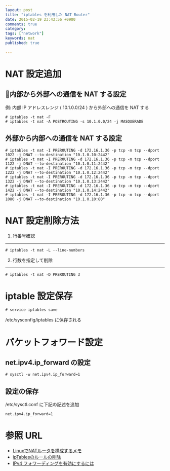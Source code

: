 ```yaml
---
layout: post
title: "iptables を利用した NAT Router"
date: 2015-02-19 23:43:56 +0900
comments: true
category: 
tags: ["network"]
keywords: nat
published: true

---
```


NAT 設定追加
====

内部から外部への通信を NAT する設定
----

例: 内部 IP アドレスレンジ ( 10.1.0.0/24 ) から外部への通信を NAT する

```
# iptables -t nat -F
# iptables -t nat -A POSTROUTING -s 10.1.0.0/24 -j MASQUERADE
```

外部から内部への通信を NAT する設定
----

```
# iptables -t nat -I PREROUTING -d 172.16.1.36 -p tcp -m tcp --dport 1022 -j DNAT --to-destination "10.1.0.10:2442"
# iptables -t nat -I PREROUTING -d 172.16.1.36 -p tcp -m tcp --dport 1122 -j DNAT --to-destination "10.1.0.11:2442"
# iptables -t nat -I PREROUTING -d 172.16.1.36 -p tcp -m tcp --dport 1222 -j DNAT --to-destination "10.1.0.12:2442"
# iptables -t nat -I PREROUTING -d 172.16.1.36 -p tcp -m tcp --dport 1322 -j DNAT --to-destination "10.1.0.13:2442"
# iptables -t nat -I PREROUTING -d 172.16.1.36 -p tcp -m tcp --dport 1422 -j DNAT --to-destination "10.1.0.14:2442"
# iptables -t nat -I PREROUTING -d 172.16.1.36 -p tcp -m tcp --dport 1080 -j DNAT --to-destination "10.1.0.10:80"
```

NAT 設定削除方法
====

1. 行番号確認
----

```
# iptables -t nat -L --line-numbers
```

2. 行数を指定して削除
----

```
# iptables -t nat -D PREROUTING 3
```


iptable 設定保存
====

```
# service iptables save
```

/etc/sysconfig/iptables に保存される


パケットフォワード設定
====

net.ipv4.ip_forward の設定
----

```
# sysctl -w net.ipv4.ip_forward=1
```

設定の保存
----

/etc/sysctl.conf に下記の記述を追加

```
net.ipv4.ip_forward=1
```


参照 URL
====

* [LinuxでNATルータを構成するメモ](http://aidemoire.hatenablog.com/entry/2013/10/04/184507)
* [ipTablesのルールの削除](http://d.hatena.ne.jp/nosa1/20120313/1331618377)
* [IPv4 フォワーディングを有効にするには](http://safe-linux.homeip.net/network/Gateway_Server-06.html)

